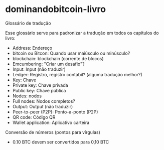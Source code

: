 # dominandobitcoin-livro


Glossário de tradução

Esse glossário serve para padronizar a tradução em todos os capítulos do livro:

* Address: Endereço
* bitcoin ou Bitcon: Quando usar maiúsculo ou minúsculo?
* blockchain: blockchain (corrente de blocos)
* Emcumbering: "Criar um desafio"?
* Input: Input (não traduzir)
* Ledger: Registro, registro contábil? (alguma tradução melhor?)
* Key: Chave
 * Private key: Chave privada
 * Public key: Chave pública
* Nodes: nodos
 * Full nodes: Nodos completos?
* Output: Output (não traduzir)
* Peer-to-peer (P2P): Ponto-a-ponto (P2P)
* QR code: Código QR
* Wallet application: Aplicativo carteira

Conversão de números (pontos para vírgulas)
* 0.10 BTC devem ser convertidos para 0,10 BTC
